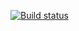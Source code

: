 [![Build status](https://ci.appveyor.com/api/projects/status/n3au0nxhvcgj8ap8?svg=true)](https://ci.appveyor.com/project/DenisNPLS/bdd)
